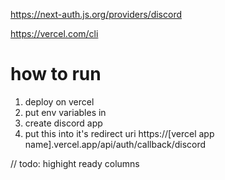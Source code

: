 https://next-auth.js.org/providers/discord

https://vercel.com/cli

# how to run

1. deploy on vercel
2. put env variables in
3. create discord app
4. put this into it's redirect uri https://[vercel app name].vercel.app/api/auth/callback/discord



// todo: highight ready columns
